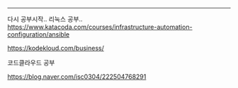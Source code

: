 

---
다시 공부시작.. 리눅스 공부..
https://www.katacoda.com/courses/infrastructure-automation-configuration/ansible

https://kodekloud.com/business/

코드클라우드 공부

https://blog.naver.com/isc0304/222504768291

